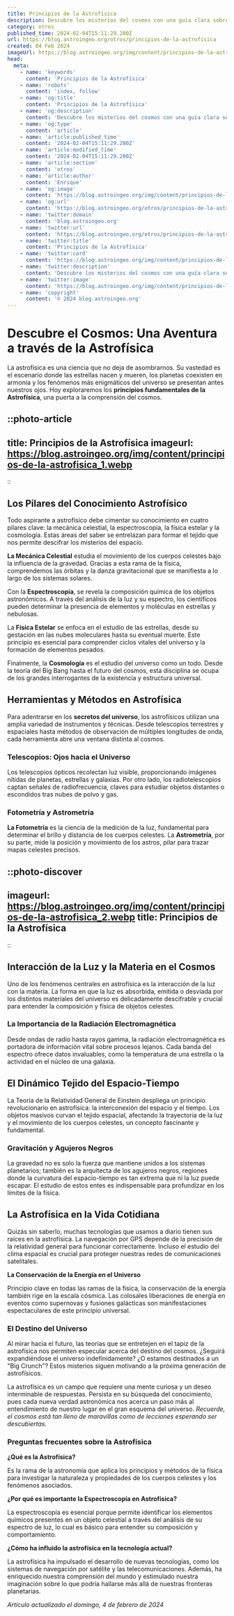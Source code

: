 ```yaml
---
title: Principios de la Astrofísica
description: Descubre los misterios del cosmos con una guía clara sobre los principios de la astrofísica. Conoce el universo y su funcionamiento.
category: otros
published_time: 2024-02-04T15:11:29.280Z
url: https://blog.astroingeo.org/otros/principios-de-la-astrofisica
created: 04 Feb 2024
imageUrl: https://blog.astroingeo.org/img/content/principios-de-la-astrofisica_1.webp
head:
  meta:
    - name: 'keywords'
      content: 'Principios de la Astrofísica'
    - name: 'robots'
      content: 'index, follow'
    - name: 'og:title'
      content: 'Principios de la Astrofísica'
    - name: 'og:description'
      content: 'Descubre los misterios del cosmos con una guía clara sobre los principios de la astrofísica. Conoce el universo y su funcionamiento.'
    - name: 'og:type'
      content: 'article'
    - name: 'article:published_time'
      content: '2024-02-04T15:11:29.280Z'
    - name: 'article:modified_time'
      content: '2024-02-04T15:11:29.280Z'
    - name: 'article:section'
      content: 'otros'
    - name: 'article:author'
      content: 'Enrique'
    - name: 'og:image'
      content: 'https://blog.astroingeo.org/img/content/principios-de-la-astrofisica_1.webp'
    - name: 'og:url'
      content: 'https://blog.astroingeo.org/otros/principios-de-la-astrofisica'
    - name: 'twitter:domain'
      content: 'blog.astroingeo.org'
    - name: 'twitter:url'
      content: 'https://blog.astroingeo.org/otros/principios-de-la-astrofisica'
    - name: 'twitter:title'
      content: 'Principios de la Astrofísica'
    - name: 'twitter:card'
      content: 'https://blog.astroingeo.org/img/content/principios-de-la-astrofisica_1.webp'
    - name: 'twitter:description'
      content: 'Descubre los misterios del cosmos con una guía clara sobre los principios de la astrofísica. Conoce el universo y su funcionamiento.'
    - name: 'twitter:image'
      content: 'https://blog.astroingeo.org/img/content/principios-de-la-astrofisica_1.webp'
    - name: 'copyright'
      content: '© 2024 blog.astroingeo.org'
---
```

# Descubre el Cosmos: Una Aventura a través de la Astrofísica

La astrofísica es una ciencia que no deja de asombrarnos. Su vastedad es el escenario donde las estrellas nacen y mueren, los planetas coexisten en armonía y los fenómenos más enigmáticos del universo se presentan antes nuestros ojos. Hoy exploraremos los **principios fundamentales de la Astrofísica**, una puerta a la comprensión del cosmos.


::photo-article
---
title: Principios de la Astrofísica
imageurl: https://blog.astroingeo.org/img/content/principios-de-la-astrofisica_1.webp
---
::



## Los Pilares del Conocimiento Astrofísico

Todo aspirante a astrofísico debe cimentar su conocimiento en cuatro pilares clave: la mecánica celestial, la espectroscopía, la física estelar y la cosmología. Estas áreas del saber se entrelazan para formar el tejido que nos permite descifrar los misterios del espacio.

**La Mecánica Celestial** estudia el movimiento de los cuerpos celestes bajo la influencia de la gravedad. Gracias a esta rama de la física, comprendemos las órbitas y la danza gravitacional que se manifiesta a lo largo de los sistemas solares.

Con la **Espectroscopía**, se revela la composición química de los objetos astronómicos. A través del análisis de la luz y su espectro, los científicos pueden determinar la presencia de elementos y moléculas en estrellas y nebulosas.

La **Física Estelar** se enfoca en el estudio de las estrellas, desde su gestación en las nubes moleculares hasta su eventual muerte. Este principio es esencial para comprender ciclos vitales del universo y la formación de elementos pesados.

Finalmente, la **Cosmología** es el estudio del universo como un todo. Desde la teoría del Big Bang hasta el futuro del cosmos, esta disciplina se ocupa de los grandes interrogantes de la existencia y estructura universal.

## Herramientas y Métodos en Astrofísica

Para adentrarse en los **secretos del universo**, los astrofísicos utilizan una amplia variedad de instrumentos y técnicas. Desde telescopios terrestres y espaciales hasta métodos de observación de múltiples longitudes de onda, cada herramienta abre una ventana distinta al cosmos.

### Telescopios: Ojos hacia el Universo

Los telescopios ópticos recolectan luz visible, proporcionando imágenes nítidas de planetas, estrellas y galaxias. Por otro lado, los radiotelescopios captan señales de radiofrecuencia, claves para estudiar objetos distantes o escondidos tras nubes de polvo y gas.

### Fotometría y Astrometría

**La Fotometría** es la ciencia de la medición de la luz, fundamental para determinar el brillo y distancia de los cuerpos celestes. La **Astrometría**, por su parte, mide la posición y movimiento de los astros, pilar para trazar mapas celestes precisos.


::photo-discover
---
imageurl: https://blog.astroingeo.org/img/content/principios-de-la-astrofisica_2.webp
title: Principios de la Astrofísica
---
::



## Interacción de la Luz y la Materia en el Cosmos

Uno de los fenómenos centrales en astrofísica es la interacción de la luz con la materia. La forma en que la luz es absorbida, emitida o desviada por los distintos materiales del universo es delicadamente descifrable y crucial para entender la composición y física de objetos celestes.

### La Importancia de la Radiación Electromagnética

Desde ondas de radio hasta rayos gamma, la radiación electromagnética es portadora de información vital sobre procesos lejanos. Cada banda del espectro ofrece datos invaluables, como la temperatura de una estrella o la actividad en el núcleo de una galaxia.

## El Dinámico Tejido del Espacio-Tiempo

La Teoría de la Relatividad General de Einstein despliega un principio revolucionario en astrofísica: la interconexión del espacio y el tiempo. Los objetos masivos curvan el tejido espacial, afectando la trayectoria de la luz y el movimiento de los cuerpos celestes, un concepto fascinante y fundamental.

### Gravitación y Agujeros Negros

La gravedad no es solo la fuerza que mantiene unidos a los sistemas planetarios; también es la arquitecta de los agujeros negros, regiones donde la curvatura del espacio-tiempo es tan extrema que ni la luz puede escapar. El estudio de estos entes es indispensable para profundizar en los límites de la física.

## La Astrofísica en la Vida Cotidiana

Quizás sin saberlo, muchas tecnologías que usamos a diario tienen sus raíces en la astrofísica. La navegación por GPS depende de la precisión de la relatividad general para funcionar correctamente. Incluso el estudio del clima espacial es crucial para proteger nuestras redes de comunicaciones satelitales.

**La Conservación de la Energía en el Universo**

Principio clave en todas las ramas de la física, la conservación de la energía también rige en la escala cósmica. Las colosales liberaciones de energía en eventos como supernovas y fusiones galácticas son manifestaciones espectaculares de este principio universal.

### El Destino del Universo

Al mirar hacia el futuro, las teorías que se entretejen en el tapiz de la astrofísica nos permiten especular acerca del destino del cosmos. ¿Seguirá expandiéndose el universo indefinidamente? ¿O estamos destinados a un "Big Crunch"? Estos misterios siguen motivando a la próxima generación de astrofísicos.

La astrofísica es un campo que requiere una mente curiosa y un deseo interminable de respuestas. Persista en su búsqueda del conocimiento, pues cada nueva verdad astronómica nos acerca un paso más al entendimiento de nuestro lugar en el gran esquema del universo. *Recuerde, el cosmos está tan lleno de maravillas como de lecciones esperando ser descubiertas.*

### Preguntas frecuentes sobre la Astrofísica

**¿Qué es la Astrofísica?**

Es la rama de la astronomía que aplica los principios y métodos de la física para investigar la naturaleza y propiedades de los cuerpos celestes y los fenómenos asociados.

**¿Por qué es importante la Espectroscopía en Astrofísica?**

La espectroscopía es esencial porque permite identificar los elementos químicos presentes en un objeto celestial a través del análisis de su espectro de luz, lo cual es básico para entender su composición y comportamiento.

**¿Cómo ha influido la astrofísica en la tecnología actual?**

La astrofísica ha impulsado el desarrollo de nuevas tecnologías, como los sistemas de navegación por satélite y las telecomunicaciones. Además, ha enriquecido nuestra comprensión del mundo y estimulado nuestra imaginación sobre lo que podría hallarse más allá de nuestras fronteras planetarias.

_Artículo actualizado el domingo, 4 de febrero de 2024_